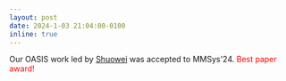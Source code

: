 ```yaml
---
layout: post
date: 2024-1-03 21:04:00-0100
inline: true
---
```


Our OASIS work led by [Shuowei](https://shuoweijin.com/) was accepted to MMSys'24. <span style="color:red">Best paper award!</span>